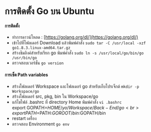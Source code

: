 # การติดตั้ง Go บน Ubuntu

#### การติดตั้ง
 * ทำการดาวน์โหลด : [https://golang.org/dl/](https://golang.org/dl/)
 * เข้าไปที่โฟลเดอร์ Download แล้วพิมพ์คำสั่ง
   `sudo tar -C /usr/local -xzf go1.8.3.linux-amd64.tar.gz`
 * สร้างซิมลิงค์สำหรับเรียก go พิมพ์คำสั่ง
   `sudo ln -s /usr/local/go/bin/go /usr/bin/go`
 * ตรวจสอบเวอร์ชั่น `go version`

#### การเซ็ต Path variables
 * สร้างโฟลเดอร์ Workspace และโฟลเดอร์ go สำหรับเก็บโปรเจ็กต์
   `mkdir -p Workspace/go`
 * สร้างโฟลเดอร์ src, pkg, bin ใน Workspace/go 
 * แก้ไขไฟล์ .bashrc ที่ directory Home พิมพ์คำสั่ง
   `vi .bashrc`<br>
    export GOPATH=$HOME/yo/Workspace/Back-End/go<br>
    export PATH=$PATH:$GOROOT/bin:$GOPATH/bin
 * restart เครื่อง
 * ตรวจสอบ Environment `go env`
